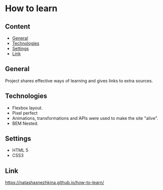 
# How to learn 

## Content
* [General](#General)
* [Technologies](#Technologies)
* [Settings](#Settings)
* [Link](#Link)

## General
Project shares effective ways of learning and gives links to extra sources.  
	
## Technologies
* Flexbox layout.
* Pixel perfect
* Animations, transformations and APIs were used to make the site "alive".
* BEM Nested.

## Settings
* HTML 5
* CSS3

## Link
https://natashasnezhkina.github.io/how-to-learn/
  
